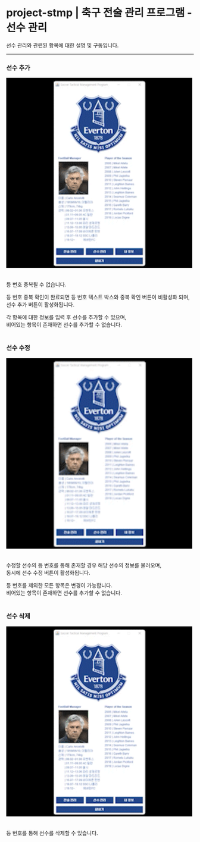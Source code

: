 # project-stmp | 축구 전술 관리 프로그램 - 선수 관리

선수 관리와 관련된 항목에 대한 설명 및 구동입니다.  

<hr />

### 선수 추가
<div>
  <img src="images/pm-add.gif" style="width: 500px; height: auto;"/>
</div>
<br />

등 번호 중복될 수 없습니다.  

등 번호 중복 확인이 완료되면 등 번호 텍스트 박스와 중복 확인 버튼이 비활성화 되며,  
선수 추가 버튼이 활성화됩니다.  

각 항목에 대한 정보를 입력 후 선수를 추가할 수 있으며,  
비어있는 항목이 존재하면 선수를 추가할 수 없습니다.  
<br />

### 선수 수정
<div>
  <img src="images/pm-update.gif" style="width: 500px; height: auto;"/>
</div>
<br />

수정할 선수의 등 번호를 통해 존재할 경우 해당 선수의 정보를 불러오며,  
동시에 선수 수정 버튼이 활성화됩니다.  

등 번호를 제외한 모든 항목은 변경이 가능합니다.  
비어있는 항목이 존재하면 선수를 추가할 수 없습니다.  
<br />

### 선수 삭제
<div>
  <img src="images/pm-remove.gif" style="width: 500px; height: auto;"/>
</div>
<br />

등 번호를 통해 선수를 삭제할 수 있습니다.  
<br />

